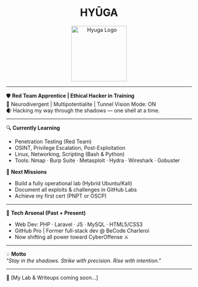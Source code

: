 <h1 align="center">HYŪGA</h1>
<p align="center">
  <img src="logo_hyuga_rouge_noir_compressed.png" width="150" alt="Hyuga Logo">
</p>

---

🛡️ **Red Team Apprentice | Ethical Hacker in Training**  
🧠 Neurodivergent | Multipotentialite | Tunnel Vision Mode: ON  
🌒 Hacking my way through the shadows — one shell at a time.

---

🔍 **Currently Learning**  
- Penetration Testing (Red Team)  
- OSINT, Privilege Escalation, Post-Exploitation  
- Linux, Networking, Scripting (Bash & Python)  
- Tools: Nmap · Burp Suite · Metasploit · Hydra · Wireshark · Gobuster

🎯 **Next Missions**  
- Build a fully operational lab (Hybrid Ubuntu/Kali)  
- Document all exploits & challenges in GitHub Labs  
- Achieve my first cert (PNPT or OSCP)

---

🧰 **Tech Arsenal (Past + Present)**  
- Web Dev: PHP · Laravel · JS · MySQL · HTML5/CSS3  
- GitHub Pro | Former full-stack dev @ BeCode Charleroi  
- Now shifting all power toward CyberOffense ⚔️

---

💡 **Motto**  
_"Stay in the shadows. Strike with precision. Rise with intention."_

---

🔗 [My Lab & Writeups coming soon...]
